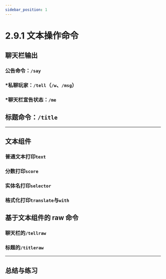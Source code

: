 ```yaml
---
sidebar_position: 1
---
```


# 2.9.1 文本操作命令

## 聊天栏输出

### 公告命令：`/say`

### *私聊玩家：`/tell`（`/w`、`/msg`）

### *聊天栏宣告状态：`/me`

## 标题命令：`/title`

---

## 文本组件

### 普通文本打印`text`

### 分数打印`score`

### 实体名打印`selector`

### 格式化打印`translate`与`with`

## 基于文本组件的 raw 命令

### 聊天栏的`/tellraw`

### 标题的`/titleraw`

---

## 总结与练习
